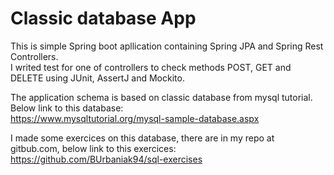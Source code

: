 # Classic database App

This is simple Spring boot apllication containing  Spring JPA and Spring Rest Controllers.  
I writed test for one of controllers to check methods POST, GET and DELETE using JUnit, AssertJ and Mockito. 

The application schema is based on classic database from mysql tutorial.
Below link to this database:   
https://www.mysqltutorial.org/mysql-sample-database.aspx

I made some exercices on this database, there are in my repo at gitbub.com, below link to this exercices:
https://github.com/BUrbaniak94/sql-exercises
